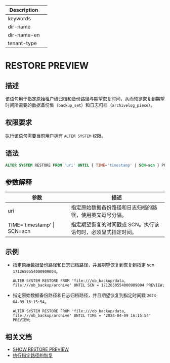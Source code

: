| Description   |                 |
|---------------|-----------------|
| keywords      |                 |
| dir-name      |                 |
| dir-name-en   |                 |
| tenant-type   |                 |

# RESTORE PREVIEW

## 描述

该语句用于指定原始租户级归档和备份路径与期望恢复时间，从而预览恢复到期望时间所需要的数据备份集（`backup_set`）和日志归档（`archivelog_piece`）。

## 权限要求

执行该语句需要当前用户拥有 `ALTER SYSTEM` 权限。

## 语法

```sql
ALTER SYSTEM RESTORE FROM 'uri' UNTIL { TIME='timestamp' | SCN=scn } PREVIEW;
```

## 参数解释

|              **参数**       |                     **描述**                       |
|-----------------------------|----------------------------------------------------|
| uri                         | 指定原始数据备份路径和日志归档的路径，使用英文逗号分隔。|
| TIME='timestamp' \| SCN=scn | 指定期望恢复的时间戳或 SCN。执行该语句时，必须显式指定时间。|

## 示例

* 指定原始数据备份路径和日志归档路径，并且期望恢复到恢复到指定 scn `1712650554000909004`。

    ```shell
    ALTER SYSTEM RESTORE FROM 'file:///ob_backup/data, file:///ob_backup/archive' UNTIL SCN = 1712650554000909004 PREVIEW;
    ```

* 指定原始数据备份路径和日志归档路径，并且期望恢复到指定时间戳 `2024-04-09 16:15:54`。

    ```shell
    ALTER SYSTEM RESTORE FROM 'file:///ob_backup/data, file:///ob_backup/archive' UNTIL TIME = '2024-04-09 16:15:54' PREVIEW;
    ```

## 相关文档

* [SHOW RESTORE PREVIEW](../1400.show-restore-preview.md)
* [执行指定路径的恢复](链接待添加)
